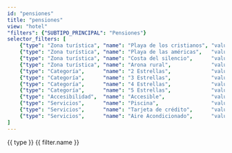 ```yaml
---
id: "pensiones"
title: "pensiones"
view: "hotel"
"filters": {"SUBTIPO_PRINCIPAL": "Pensiones"}
selector_filters: [
    {"type": "Zona turística", "name": "Playa de los cristianos", "value":{"VALORESINDICADORESLISTA": "regexp(.*Playa de Los Cristianos.*)"}            },
    {"type": "Zona turística", "name": "Playa de las américas",   "value":{"VALORESINDICADORESLISTA": "regexp(.*Playa de Las Américas.*)"}              },
    {"type": "Zona turística", "name": "Costa del silencio",      "value":{"VALORESINDICADORESLISTA": "regexp(.*Costa del Silencio.*)"}                 },
    {"type": "Zona turística", "name": "Arona rural",             "value":{"VALORESINDICADORESLISTA": "regexp(.*Arona Rural.*)"}                        },
    {"type": "Categoría",      "name": "2 Estrellas",             "value":{"VALORESINDICADORESLISTA": "regexp(.*2 estrellas.*)"}                        },
    {"type": "Categoría",      "name": "3 Estrellas",             "value":{"VALORESINDICADORESLISTA": "regexp(.*3 estrellas.*)"}                        },
    {"type": "Categoría",      "name": "4 Estrellas",             "value":{"VALORESINDICADORESLISTA": "regexp(.*4 estrellas.*)"}                        },
    {"type": "Categoría",      "name": "5 Estrellas",             "value":{"VALORESINDICADORESLISTA": "regexp(.*5 estrellas.*)"}                        },
    {"type": "Accesibilidad",  "name": "Accesible",               "value":{"VALORESINDICADORESLISTA": "regexp(.*Accesible.*)"}                          },
    {"type": "Servicios",      "name": "Piscina",                 "value":{"VALORESINDICADORESLISTA": "regexp(.*Piscina.*)"}                            },
    {"type": "Servicios",      "name": "Tarjeta de crédito",      "value":{"VALORESINDICADORESLISTA": "regexp(.*Admite pago por tarjeta de crédito.*)"} },
    {"type": "Servicios",      "name": "Aire Acondicionado",      "value":{"VALORESINDICADORESLISTA": "regexp(.*Aire Acondicionado.*)"}                 }
]
---
```

<app-tab-bar></app-tab-bar>
<app-paginator-browser>
    <div flex="100" layout="row" layout-wrap layout-align="center">
        <md-menu ng-repeat="(type, filters) in node.selector_filters | groupBy: 'type'">
            <md-button ng-click="$mdMenu.open($event)">{{ type }}</md-button>
            <md-menu-content width="4">
                <md-menu-item ng-repeat="filter in filters">
                    <md-button ng-class="{'md-primary': filter.active}" ng-click="toggle_filter('$and', filter.value); filter.active = !filter.active" ng-init="filter.active = filter.active === undefined ? false : filter.active">{{ filter.name }}</md-button>
                </md-menu-item>
            </md-menu-content>
        </md-menu>
    </div>
    <div flex="100" flex-gt-sm="50" ng-class="{'end': $last}" ng-repeat="card in elements()">
        <app-card-standard item="card" prefix="node.href"></app-card-standard>
    </div>
</app-paginator-browser>
